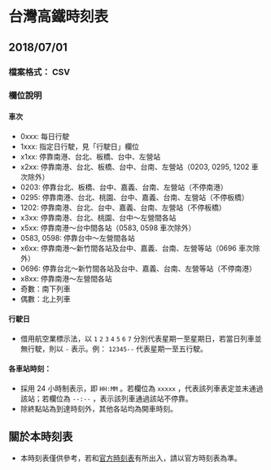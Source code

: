 # 台灣高鐵時刻表
## 2018/07/01

### 檔案格式： CSV

### 欄位說明

#### 車次
 * 0xxx: 每日行駛
 * 1xxx: 指定日行駛，見「行駛日」欄位
 * x1xx: 停靠南港、台北、板橋、台中、左營站
 * x2xx: 停靠南港、台北、板橋、台中、台南、左營站（0203, 0295, 1202 車次除外）
 * 0203: 停靠台北、板橋、台中、嘉義、台南、左營站（不停南港）
 * 0295: 停靠南港、台北、桃園、台中、嘉義、台南、左營站（不停板橋）
 * 1202: 停靠南港、台北、台中、嘉義、台南、左營站（不停板橋）
 * x3xx: 停靠南港、台北、桃園、台中～左營間各站
 * x5xx: 停靠南港～台中間各站（0583, 0598 車次除外）
 * 0583, 0598: 停靠台中～左營間各站
 * x6xx: 停靠南港～新竹間各站及台中、嘉義、台南、左營等站（0696 車次除外）
 * 0696: 停靠台北～新竹間各站及台中、嘉義、台南、左營等站（不停南港）
 * x8xx: 停靠南港～左營間各站
 * 奇數：南下列車
 * 偶數：北上列車

#### 行駛日
 * 借用航空業標示法，以 `1` `2` `3` `4` `5` `6` `7` 分別代表星期一至星期日，若當日列車並無行駛，則以 `-` 表示。例： `12345--` 代表星期一至五行駛。

#### 各車站時刻：
 * 採用 24 小時制表示，即 `HH:MM` 。若欄位為 `xxxxx` ，代表該列車表定並未通過該站；若欄位為 `--:--` ，表示該列車通過該站不停靠。
 * 除終點站為到達時刻外，其他各站均為開車時刻。

## 關於本時刻表
 * 本時刻表僅供參考，若和[官方時刻表](http://www.thsrc.com.tw/UploadFiles/TicketFile/2151b026-6eff-44ed-a46b-be1a7f2575a2.pdf)有所出入，請以官方時刻表為準。
